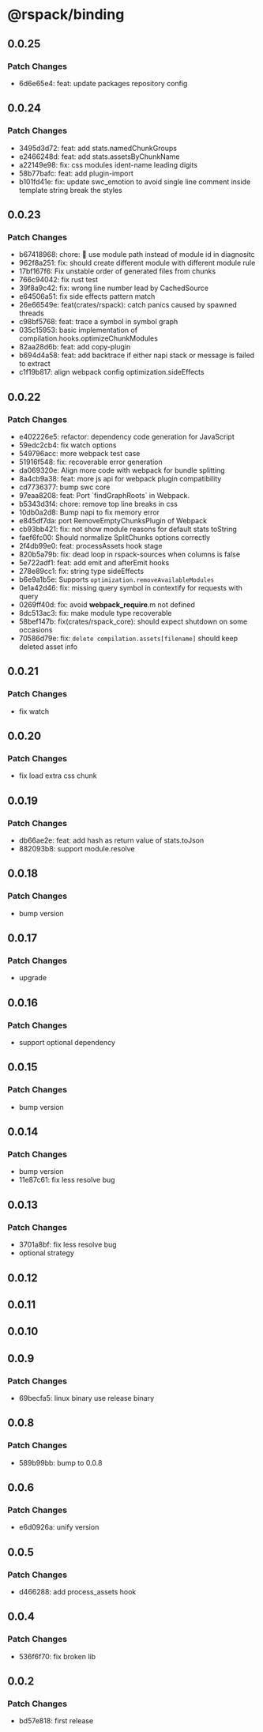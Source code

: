 # @rspack/binding

## 0.0.25

### Patch Changes

- 6d6e65e4: feat: update packages repository config

## 0.0.24

### Patch Changes

- 3495d3d72: feat: add stats.namedChunkGroups
- e2466248d: feat: add stats.assetsByChunkName
- a22149e98: fix: css modules ident-name leading digits
- 58b77bafc: feat: add plugin-import
- b101fd41e: fix: update swc_emotion to avoid single line comment inside template string break the styles

## 0.0.23

### Patch Changes

- b67418968: chore: 🤖 use module path instead of module id in diagnositc
- 962f8a251: fix: should create different module with different module rule
- 17bf167f6: Fix unstable order of generated files from chunks
- 766c94042: fix rust test
- 39f8a9c42: fix: wrong line number lead by CachedSource
- e64506a51: fix side effects pattern match
- 26e66549e: feat(crates/rspack): catch panics caused by spawned threads
- c98bf5768: feat: trace a symbol in symbol graph
- 035c15953: basic implementation of compilation.hooks.optimizeChunkModules
- 82aa28d6b: feat: add copy-plugin
- b694d4a58: feat: add backtrace if either napi stack or message is failed to extract
- c1f19b817: align webpack config optimization.sideEffects

## 0.0.22

### Patch Changes

- e402226e5: refactor: dependency code generation for JavaScript
- 59edc2cb4: fix watch options
- 549796acc: more webpack test case
- 51916f548: fix: recoverable error generation
- da069320e: Align more code with webpack for bundle splitting
- 8a4cb9a38: feat: more js api for webpack plugin compatibility
- cd7736377: bump swc core
- 97eaa8208: feat: Port \`findGraphRoots\` in Webpack.
- b5343d3f4: chore: remove top line breaks in css
- 10db0a2d8: Bump napi to fix memory error
- e845df7da: port RemoveEmptyChunksPlugin of Webpack
- cb93bb421: fix: not show module reasons for default stats toString
- faef6fc00: Should normalize SplitChunks options correctly
- 2f4db99e0: feat: processAssets hook stage
- 820b5a79b: fix: dead loop in rspack-sources when columns is false
- 5e722adf1: feat: add emit and afterEmit hooks
- 278e89cc1: fix: string type sideEffects
- b6e9a1b5e: Supports `optimization.removeAvailableModules`
- 0e1a42d46: fix: missing query symbol in contextify for requests with query
- 0269ff40d: fix: avoid **webpack_require**.m not defined
- 8dc513ac3: fix: make module type recoverable
- 58bef147b: fix(crates/rspack_core): should expect shutdown on some occasions
- 70586d79e: fix: `delete compilation.assets[filename]` should keep deleted asset info

## 0.0.21

### Patch Changes

- fix watch

## 0.0.20

### Patch Changes

- fix load extra css chunk

## 0.0.19

### Patch Changes

- db66ae2e: feat: add hash as return value of stats.toJson
- 882093b8: support module.resolve

## 0.0.18

### Patch Changes

- bump version

## 0.0.17

### Patch Changes

- upgrade

## 0.0.16

### Patch Changes

- support optional dependency

## 0.0.15

### Patch Changes

- bump version

## 0.0.14

### Patch Changes

- bump version
- 11e87c61: fix less resolve bug

## 0.0.13

### Patch Changes

- 3701a8bf: fix less resolve bug
- optional strategy

## 0.0.12

## 0.0.11

## 0.0.10

## 0.0.9

### Patch Changes

- 69becfa5: linux binary use release binary

## 0.0.8

### Patch Changes

- 589b99bb: bump to 0.0.8

## 0.0.6

### Patch Changes

- e6d0926a: unify version

## 0.0.5

### Patch Changes

- d466288: add process_assets hook

## 0.0.4

### Patch Changes

- 536f6f70: fix broken lib

## 0.0.2

### Patch Changes

- bd57e818: first release
